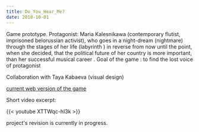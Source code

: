 ```yaml
---
title: Do_You_Hear_Me?
date: 2018-10-01
---
```


Game prototype.
Protagonist: Maria Kalesnikawa (contemporary flutist, imprisoned belorussian activist), who goes in a night-dream (nightmare) through the stages of her life (labyrinth ) in reverse from now until the point, when she decided, that the political future of her country is more important, than her successful musical career .
Goal of the game : to find the lost voice of protagonist

Collaboration with Taya Kabaeva (visual design)

[current web version of the game](https://play.unity.com/mg/other/tayaalisaprjct)

Short video excerpt:

{{< youtube XTTWqc-hl3k >}}

project's revision is currently in progress.